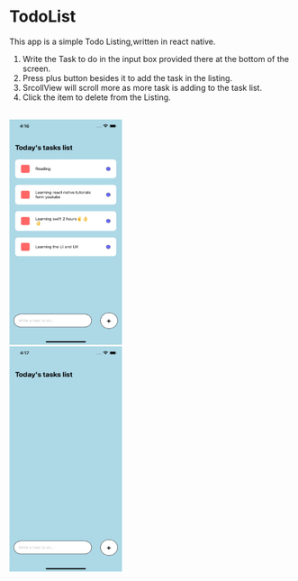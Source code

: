 # TodoList
This app is a simple Todo Listing,written in react native.<br>
1. Write the Task to do in the input box provided there at the bottom of the screen.<br> 
2. Press plus button besides it to add the task in the listing.<br>
3. SrcollView will scroll more as more task is adding to the task list.<br>
4. Click the item to delete from the Listing.<br>   
<br>   
<img src = "https://github.com/mksmanish/TodoList/blob/main/ss/Simulator%20Screen%20Shot%20-%20iPhone%2012%20-%202021-09-19%20at%2016.16.58.png" width="200" height="400" ><br>
<img src = "https://github.com/mksmanish/TodoList/blob/main/ss/Simulator%20Screen%20Shot%20-%20iPhone%2012%20-%202021-09-19%20at%2016.17.49.png" width="200" height="400" ><br>
<br>
   
